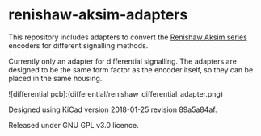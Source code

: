 # renishaw-aksim-adapters

This repository includes adapters to convert the [Renishaw Aksim 
series](http://www.directindustry.com/prod/renishaw/product-5200-1654055.html)
encoders for different signalling methods. 

Currently only an adapter for differential signalling. The adapters are 
designed to be the same form factor as the encoder itself, so they can be placed in the same housing.

![differential pcb]:(differential/renishaw_differential_adapter.png)

Designed using KiCad version 2018-01-25 revision 89a5a84af.

Released under GNU GPL v3.0 licence.
